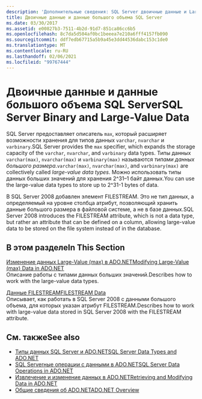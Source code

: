 ```yaml
---
description: 'Дополнительные сведения: SQL Server двоичные данные и Large-Value данных'
title: Двоичные данные и данные большого объема SQL Server
ms.date: 03/30/2017
ms.assetid: e00827b3-7511-4b2d-91d7-851ca86cc6b5
ms.openlocfilehash: 8c7da5d504af0bc1beeea7e210a6fff4157fb090
ms.sourcegitcommit: ddf7edb67715a5b9a45e3dd44536dabc153c1de0
ms.translationtype: MT
ms.contentlocale: ru-RU
ms.lasthandoff: 02/06/2021
ms.locfileid: "99767444"
---
```

# <a name="sql-server-binary-and-large-value-data"></a><span data-ttu-id="4d856-103">Двоичные данные и данные большого объема SQL Server</span><span class="sxs-lookup"><span data-stu-id="4d856-103">SQL Server Binary and Large-Value Data</span></span>

<span data-ttu-id="4d856-104">SQL Server предоставляет описатель `max`, который расширяет возможности хранения для типов данных `varchar`, `nvarchar` и `varbinary`.</span><span class="sxs-lookup"><span data-stu-id="4d856-104">SQL Server provides the `max` specifier, which expands the storage capacity of the `varchar`, `nvarchar`, and `varbinary` data types.</span></span> <span data-ttu-id="4d856-105">Типы данных `varchar(max)`, `nvarchar(max)` и `varbinary(max)` называются *типами данных большого размера*.</span><span class="sxs-lookup"><span data-stu-id="4d856-105">`varchar(max)`, `nvarchar(max)`, and `varbinary(max)` are collectively called *large-value data types*.</span></span> <span data-ttu-id="4d856-106">Можно использовать типы данных больших значений для хранения 2^31–1 байт данных.</span><span class="sxs-lookup"><span data-stu-id="4d856-106">You can use the large-value data types to store up to 2^31-1 bytes of data.</span></span>  
  
 <span data-ttu-id="4d856-107">В SQL Server 2008 добавлен элемент FILESTREAM. Это не тип данных, а определяемый на уровне столбца атрибут, позволяющий хранить данные большого размера в файловой системе, а не в базе данных.</span><span class="sxs-lookup"><span data-stu-id="4d856-107">SQL Server 2008 introduces the FILESTREAM attribute, which is not a data type, but rather an attribute that can be defined on a column, allowing large-value data to be stored on the file system instead of in the database.</span></span>  
  
## <a name="in-this-section"></a><span data-ttu-id="4d856-108">В этом разделе</span><span class="sxs-lookup"><span data-stu-id="4d856-108">In This Section</span></span>  

 [<span data-ttu-id="4d856-109">Изменение данных Large-Value (max) в ADO.NET</span><span class="sxs-lookup"><span data-stu-id="4d856-109">Modifying Large-Value (max) Data in ADO.NET</span></span>](modifying-large-value-max-data.md)  
 <span data-ttu-id="4d856-110">Описание работы с типами данных больших значений.</span><span class="sxs-lookup"><span data-stu-id="4d856-110">Describes how to work with the large-value data types.</span></span>  
  
 [<span data-ttu-id="4d856-111">Данные FILESTREAM</span><span class="sxs-lookup"><span data-stu-id="4d856-111">FILESTREAM Data</span></span>](filestream-data.md)  
 <span data-ttu-id="4d856-112">Описывает, как работать в SQL Server 2008 с данными большого объема, для которых указан атрибут FILESTREAM.</span><span class="sxs-lookup"><span data-stu-id="4d856-112">Describes how to work with large-value data stored in SQL Server 2008 with the FILESTREAM attribute.</span></span>  
  
## <a name="see-also"></a><span data-ttu-id="4d856-113">См. также</span><span class="sxs-lookup"><span data-stu-id="4d856-113">See also</span></span>

- [<span data-ttu-id="4d856-114">Типы данных SQL Server и ADO.NET</span><span class="sxs-lookup"><span data-stu-id="4d856-114">SQL Server Data Types and ADO.NET</span></span>](sql-server-data-types.md)
- [<span data-ttu-id="4d856-115">SQL Serverные операции с данными в ADO.NET</span><span class="sxs-lookup"><span data-stu-id="4d856-115">SQL Server Data Operations in ADO.NET</span></span>](sql-server-data-operations.md)
- [<span data-ttu-id="4d856-116">Извлечение и изменение данных в ADO.NET</span><span class="sxs-lookup"><span data-stu-id="4d856-116">Retrieving and Modifying Data in ADO.NET</span></span>](../retrieving-and-modifying-data.md)
- [<span data-ttu-id="4d856-117">Общие сведения об ADO.NET</span><span class="sxs-lookup"><span data-stu-id="4d856-117">ADO.NET Overview</span></span>](../ado-net-overview.md)
